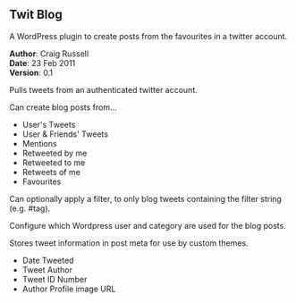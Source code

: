 Twit Blog
--------------------------------------------------------------------------------

A WordPress plugin to create posts from the favourites in a twitter account.

**Author**: Craig Russell   
**Date**: 23 Feb 2011   
**Version**: 0.1   

Pulls tweets from an authenticated twitter account.

Can create blog posts from...
-    User's Tweets
-    User & Friends' Tweets
-    Mentions
-    Retweeted by me
-    Retweeted to me
-    Retweets of me
-    Favourites

Can optionally apply a filter, to only blog tweets containing the filter string (e.g. #tag).

Configure which Wordpress user and category are used for the blog posts.

Stores tweet information in post meta for use by custom themes.
-    Date Tweeted
-    Tweet Author
-    Tweet ID Number
-    Author Profile image URL


